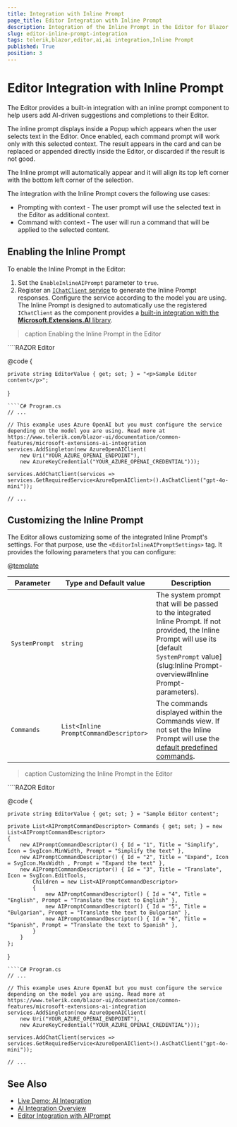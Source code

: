 ```yaml
---
title: Integration with Inline Prompt
page_title: Editor Integration with Inline Prompt
description: Integration of the Inline Prompt in the Editor for Blazor.
slug: editor-inline-prompt-integration
tags: telerik,blazor,editor,ai,ai integration,Inline Prompt
published: True
position: 3
---
```


# Editor Integration with Inline Prompt

The Editor provides a built-in integration with an inline prompt component to help users add AI-driven suggestions and completions to their Editor.

The inline prompt displays inside a Popup which appears when the user selects text in the Editor. Once enabled, each command prompt will work only with this selected context. The result appears in the card and can be replaced or appended directly inside the Editor, or discarded if the result is not good.

The Inline prompt will automatically appear and it will align its top left corner with the bottom left corner of the selection.

The integration with the Inline Prompt covers the following use cases:

* Prompting with context - The user prompt will use the selected text in the Editor as additional context.
* Command with context - The user will run a command that will be applied to the selected content.

## Enabling the Inline Prompt

To enable the Inline Prompt in the Editor:

1. Set the `EnableInlineAIPrompt` parameter to `true`.
1. Register an [`IChatClient` service](https://learn.microsoft.com/en-us/dotnet/api/microsoft.extensions.ai.ichatclient?view=net-9.0-pp) to generate the Inline Prompt responses. Configure the service according to the model you are using. The Inline Prompt is designed to automatically use the registered `IChatClient` as the component provides a [built-in integration with the **Microsoft.Extensions.AI** library](slug:common-features-microsoft-extensions-ai-integration).

>caption Enabling the Inline Prompt in the Editor

<div class="skip-repl"></div>
````RAZOR Editor
<TelerikEditor @bind-Value="@EditorValue"
               EnableInlineAIPrompt="true"
               Height="400px">
</TelerikEditor>

@code {

    private string EditorValue { get; set; } = "<p>Sample Editor content</p>";

}
````
````C# Program.cs
// ...

// This example uses Azure OpenAI but you must configure the service depending on the model you are using. Read more at https://www.telerik.com/blazor-ui/documentation/common-features/microsoft-extensions-ai-integration
services.AddSingleton(new AzureOpenAIClient(
    new Uri("YOUR_AZURE_OPENAI_ENDPOINT"),
    new AzureKeyCredential("YOUR_AZURE_OPENAI_CREDENTIAL")));

services.AddChatClient(services => services.GetRequiredService<AzureOpenAIClient>().AsChatClient("gpt-4o-mini"));

// ...
````

## Customizing the Inline Prompt

The Editor allows customizing some of the integrated Inline Prompt's settings. For that purpose, use the `<EditorInlineAIPromptSettings>` tag. It provides the following parameters that you can configure:

@[template](/_contentTemplates/common/parameters-table-styles.md#table-layout)

| Parameter | Type and Default value | Description |
|-----------|------------------------|-------------|
| `SystemPrompt`  | `string` | The system prompt that will be passed to the integrated Inline Prompt. If not provided, the Inline Prompt will use its [default `SystemPrompt` value](slug:Inline Prompt-overview#Inline Prompt-parameters). |
| `Commands` | `List<Inline PromptCommandDescriptor>` | The commands displayed within the Commands view. If not set the Inline Prompt will use the [default predefined commands](slug:editor-ai-integration-overview#ai-integration-capabilities). |

>caption Customizing the Inline Prompt in the Editor

<div class="skip-repl"></div>
````RAZOR Editor
<TelerikEditor @bind-Value="@EditorValue"
               EnableInlineAIPrompt="true"
               Height="400px">
    <EditorSettings>
        <EditorInlineAIPromptSettings Commands="@Commands"></EditorInlineAIPromptSettings>
    </EditorSettings>
</TelerikEditor>

@code {

    private string EditorValue { get; set; } = "Sample Editor content";

    private List<AIPromptCommandDescriptor> Commands { get; set; } = new List<AIPromptCommandDescriptor>
    {
        new AIPromptCommandDescriptor() { Id = "1", Title = "Simplify", Icon = SvgIcon.MinWidth, Prompt = "Simplify the text" },
        new AIPromptCommandDescriptor() { Id = "2", Title = "Expand", Icon = SvgIcon.MaxWidth , Prompt = "Expand the text" },
        new AIPromptCommandDescriptor() { Id = "3", Title = "Translate", Icon = SvgIcon.EditTools,
            Children = new List<AIPromptCommandDescriptor>
            {
                new AIPromptCommandDescriptor() { Id = "4", Title = "English", Prompt = "Translate the text to English" },
                new AIPromptCommandDescriptor() { Id = "5", Title = "Bulgarian", Prompt = "Translate the text to Bulgarian" },
                new AIPromptCommandDescriptor() { Id = "6", Title = "Spanish", Prompt = "Translate the text to Spanish" },
            }
        }
    };
}
````
````C# Program.cs
// ...

// This example uses Azure OpenAI but you must configure the service depending on the model you are using. Read more at https://www.telerik.com/blazor-ui/documentation/common-features/microsoft-extensions-ai-integration
services.AddSingleton(new AzureOpenAIClient(
    new Uri("YOUR_AZURE_OPENAI_ENDPOINT"),
    new AzureKeyCredential("YOUR_AZURE_OPENAI_CREDENTIAL")));

services.AddChatClient(services => services.GetRequiredService<AzureOpenAIClient>().AsChatClient("gpt-4o-mini"));

// ...
````

## See Also

* [Live Demo: AI Integration](https://demos.telerik.com/blazor-ui/editor/ai-integration)
* [AI Integration Overview](slug:editor-ai-integration-overview)
* [Editor Integration with AIPrompt](slug:editor-aiprompt-integration)
